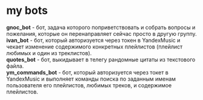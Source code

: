 # my bots

**gnoc_bot** - бот, задача которого поприветствовать и собрать вопросы и пожелания, которые он перенаправляет сейчас просто в другую группу.  <br />
**ivan_bot** - бот, который авторизуется через токен в YandexMusic и чекает изменение содержимого конкретных плейлистов (плейлист любимых и один из треклистов). <br />
**quotes_bot** - бот, выкидывает в телегу рандомные цитаты из текстового файла. <br />
**ym_commands_bot** - бот, который авторизуется через токет в YandexMusic и выполняет команды поиска по заданным именам пользователя его плейлистов, любимых треков, и содержимое плейлистов. <br />

